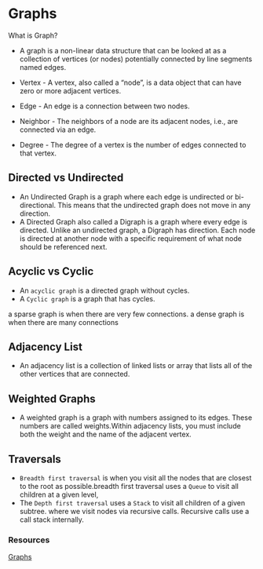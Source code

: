 # Graphs
 What is Graph?

- A graph is a non-linear data structure that can be looked at as a collection of vertices (or nodes) potentially connected by line segments named edges.

- Vertex - A vertex, also called a “node”, is a data object that can have zero or more adjacent vertices.
- Edge - An edge is a connection between two nodes.
- Neighbor - The neighbors of a node are its adjacent nodes, i.e., are connected via an edge.
- Degree - The degree of a vertex is the number of edges connected to that vertex.

## Directed vs Undirected

- An Undirected Graph is a graph where each edge is undirected or bi-directional. This means that the undirected graph does not move in any direction.
- A Directed Graph also called a Digraph is a graph where every edge is directed.
Unlike an undirected graph, a Digraph has direction. Each node is directed at another node with a specific requirement of what node should be referenced next.

## Acyclic vs Cyclic

- An `acyclic graph` is a directed graph without cycles.
- A `Cyclic graph` is a graph that has cycles.

a sparse graph is when there are very few connections. a dense graph is when there are many connections

## Adjacency List

- An adjacency list is a collection of linked lists or array that lists all of the other vertices that are connected.

## Weighted Graphs

- A weighted graph is a graph with numbers assigned to its edges. These numbers are called weights.Within adjacency lists, you must include both the weight and the name of the adjacent vertex.

## Traversals

- `Breadth first traversal` is when you visit all the nodes that are closest to the root as possible.breadth first traversal uses a `Queue` to visit all children at a given level,
- The `Depth first traversal` uses a `Stack` to visit all children of a given subtree. where we visit nodes via recursive calls. Recursive calls use a call stack internally.

### Resources

[Graphs](https://codefellows.github.io/common_curriculum/data_structures_and_algorithms/Code_401/class-35/resources/graphs.html)
